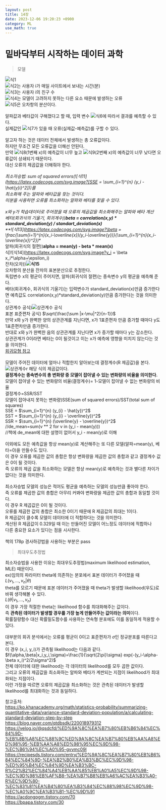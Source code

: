 ```yaml
---
layout: post
title: 14장
date: 2023-12-06 19:20:23 +0900
category: ML 
use_math: true
---
```

# 밑바닥부터 시작하는 데이터 과학  

> 모델

![식1](https://latex.codecogs.com/svg.image?y_i=\beta&space;x_i*\alpha&plus;\epsilon_{i})  
![식2](https://latex.codecogs.com/svg.image?y_i)는 사용자 i가 매일 사이트에서 보내는 시간(분)  
![식3](https://latex.codecogs.com/svg.image?x_i)는 사용자 i의 친구 수  
![식4](https://latex.codecogs.com/svg.image?\epsilon_i)는 모델이 고려하지 못하는 다른 요소 때문에 발생하는 오류  
![식5](https://latex.codecogs.com/svg.image?\epsilon^2)은 오차항의 분산이다.
<br>  
알파값과 베타값이 구해졌다고 할 때, 입력 변수 ![식6](https://latex.codecogs.com/svg.image?X_i)에 따라서 결과를 예측할 수 있다.  
실제값인 ![식7](https://latex.codecogs.com/svg.image?y_i)가 있을 때 오류(실제값-예측값)를 구할 수 있다.
<br>  
알고자 하는 것은 데이터 전체에서 발생하는 총 오류값이다.  
하지만 무조건 모든 오류값을 더해선 안된다.  
만약 ![식8](https://latex.codecogs.com/svg.image?x_1)(1번째 x)의 예측값이 너무 높고 ![식9](https://latex.codecogs.com/svg.image?x_2)(2번째 x)의 예측값이 너무 낮다면 오류값이 상쇄되기 때문이다.  
대신 오류의 제곱값을 더해줘야 한다.
<br>  
*최소자승법: sum of squared errors(![식11](https://latex.codecogs.com/svg.image?[SSE = \sum_{i=1}^{n} (y_i - \hat{y}_i)^2]))를  
최소화해 주는 알파와 베타값을 찾는 것이다.  
미분을 사용하면 오류를 최소화하는 알파와 베타를 찾을 수 있다.
<br>  
x와 y가 학습데이터로 주어졌을 때 오류의 제곱값을 최소화해주는 알파와 베타 계산  
베타(회귀식의 기울기, 회귀계수))**beta = correlation(x,y) * standard_deviation(y) / standart_deviation(x)**  
**![식13](https://latex.codecogs.com/svg.image?\beta = \frac{\sum_{i=1}^{n}(x_i-\overline{x})(y_i-\overline{y})}{\sum_{i=1}^{n}(x_i-\overline{x})^2})**  
알파(회귀식의 절편))**alpha = mean(y) - beta * mean(x)**  
식)![식14](https://latex.codecogs.com/svg.image?y_i = \beta x_i*\alpha+\epsilon_i)  
잔차(오차))**![식15](https://latex.codecogs.com/svg.image?\epsilon_i=Y_i-\hat{Y}=Y_i-\beta*X_i-\alpha)**  
오차항의 분산을 잔차의 표본분산으로 추정한다.  
독립변수 x의 평균이 주어지면, 알파(회귀식의 절편)는 종속변수 y의 평균을 예측해 준다.  
베타(회귀계수, 회귀식의 기울기)는 입력변수가 standard_deviation(x)만큼 증가한다면 예측값도 correlation(x,y)*standard_deviation(y)만큼 증가한다는 것을 의미한다.  
상관계수 공식)![상관계수 공식](https://itwiki.kr/images/4/4f/%ED%94%BC%EC%96%B4%EC%8A%A8_%EC%83%81%EA%B4%80%EA%B4%80%EA%B3%84.png)  
표본 표준편차 공식) $\sqrt{\frac{\sum |x-\mu|^2}{n-1}}$  
만약 x와 y가 완벽한 양의 상관관계를 지닌다면, x가 1표준편차 만큼 증가할 때마다 
y도 1표준편차만큼 증가한다.  
반대로 x와 y가 완벽한 음의 상관관계를 지닌다면 x가 증가할 때마다 y는 감소한다.  
상관관계가 0이라면 베타는 0이 될것이고 이는 x가 예측에 영향을 미치지 않는다는 것을 의미한다.  
[회귀모형 참고](https://velog.io/@qsdcfd/%ED%9A%8C%EA%B7%80%EB%B6%84%EC%84%9D-%EB%8B%A8%EC%88%9C%ED%9A%8C%EA%B7%80%EB%AA%A8%ED%98%95-%EB%AA%A8%ED%98%95%EC%9D%98-%EC%B6%94%EC%A0%95-gvvmc09l)
<br>  
모델이 주어진 데이터에 얼마나 적합한지 알아보는데 결정계수(R 제곱값)을 본다.  
![상관계수r](https://wikimedia.org/api/rest_v1/media/math/render/svg/ee1e03b44aabd2904cca430279faad515c617891) 
해당 식의 제곱값이다.  
**결정계수는 종속변수의 총 변화량 중 모델이 잡아낼 수 있는 변화량의 비율을 의미한다.**  
모델이 잡아낼 수 있는 변화량의 비율(결정계수)= 1-모델이 잡아낼 수 없는 변화량의 비율  
결정계수=SSR/SST  
모델이 잡아내지 못하는 변화량)SSE(sum of squared errors)/SST(total sum of squares)  
SSE = $\sum_{i=1}^{n} (y_{i} - \hat{y})^2$  
SST = $\sum_{i=1}^{n} (y_{i} - \overline{y})^2$  
SSR = $\sum_{i=1}^{n} (\overline{y} - \overline{y})^2$  
//de_mean=sum(v ** 2 for v in (y_i - mean(y)))  
//책에 de_mean에 대한 설명이 없어서 y_i - mean(y)로 이해
<br>  
이외에도 모든 예측값을 항상 mean(y)로 계산해주는 또 다른 모델(알파=mean(y), 베타=0)을 만들수도 있다.  
이 경우 오류를 제곱한 값의 총합은 항상 변화량을 제곱한 값의 총합과 같고 결정계수 값은 0이 될 것이다.  
즉 오류의 제곱 값을 최소화하는 모델은 항상 mean(y)로 예측하는 것과 별다른 차이가 없다는 것을 의미한다.
<br>  
최소자승법 모델의 성능은 적어도 평균을 예측하는 모델의 성능만큼 좋아야 한다.  
즉 오류를 제곱한 값의 총합은 아무리 커봐야 변화량을 제곱한 값의 총합과 동일할 것이다.  
이 경우 R 제곱값은 0이 될 것이다.  
오류를 제곱한 값의 총합은 최소한 0이기 때문에 R 제곱값의 최대는 1이다.  
R 제곱값이 클수록 모델이 데이터에 더 적합하다는 것을 의미한다.  
계산된 R 제곱값이 0.329일 때 이는 만들어진 모델이 어느정도 데이터에 적합하나  
다른 중요한 요소가 있다는 점을 시사한다.
<br>  
책의 178p 경사하강법을 사용하는 부분은 pass
<br>  
> 최대우도추정법 

최소자승법을 사용한 이유는 최대우도추정법(maximum likelihood estimation, MLE) 때문이다.  
ex)임의의 파라미터 theta에 의존하는 분포에서 표본 데이터가 주어졌을 때  
$L(v_1,...,v_n|\theta)$  
theta를 모르기 때문에 표본 데이터가 주어졌을 때 theta가 발생할 likelihood(우도)로 바꿔 생각해볼 수 있다.  
$L(\theta|v_1,...,v_n)$  
이 경우 가장 적절한 theta는 likelihood 함수를 최대화해주는 값이다.  
즉 **관측된 데이터가 발생할 경우를 가장 높게 만들어주는 값이라는 의미**이다.  
확률질량함수 대신 확률밀도함수를 사용하는 연속형 분포에도 이를 동일하게 적용할 수 있다.
<br>  
대부분의 회귀 분석에서는 오류를 평균이 0이고 표준편차가 $\sigma$인 정규분포를 따른다고 본다.  
이 경우 (x_i, y_i)가 관측될 likelihood는 다음과 같다.  
$f(\alpha,\beta|x_i,y_i,\sigma)=\frac{1}{\sqrt{2\pi}\sigma} exp(-(y_i-\alpha-\beta x_i)^2/2\sigma^2)$  
전체 데이터에 대한 likelihood는 각 데이터의 likelihood를 모두 곱한 값이다.  
그리고 오류의 제곱값을 최소화하는 알파와 베타가 계싼되는 지점이 likelihood가 최대화되는 지점이다.  
이런 가정을 따르면 오류의 제곱값을 최소화하는 것은 관측된 데이터가 발생할 likelihood를 최대화하는 것과 동일하다.  

참고출처:  
https://ko.khanacademy.org/math/statistics-probability/summarizing-quantitative-data/variance-standard-deviation-population/a/calculating-standard-deviation-step-by-step  
https://blog.naver.com/qtdbsdk/220018979312  
https://velog.io/@qsdcfd/%ED%9A%8C%EA%B7%80%EB%B6%84%EC%84%9D-%EB%8B%A8%EC%88%9C%ED%9A%8C%EA%B7%80%EB%AA%A8%ED%98%95-%EB%AA%A8%ED%98%95%EC%9D%98-%EC%B6%94%EC%A0%95-gvvmc09l  
https://recipesds.tistory.com/entry/%ED%9A%8C%EA%B7%80%EB%B6%84%EC%84%9D-%EA%B2%B0%EA%B3%BC%EC%9D%98-%ED%95%B4%EC%84%9D%EA%B3%BC-R%C2%B2%EC%84%A4%EB%AA%85%EB%A0%A5%EC%9D%98-%EC%9D%98%EB%AF%B8-%EA%B7%B8%EB%A6%AC%EA%B3%A0-R%EC%9D%80-%EC%83%81%EA%B4%80%EA%B3%84%EC%88%98%EC%9D%98-%EC%A0%9C%EA%B3%B1-%EC%9D%91  
https://acdongpgm.tistory.com/70  
https://bpapa.tistory.com/30  